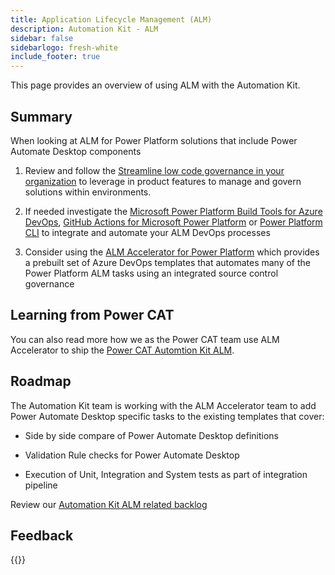 ```yaml
---
title: Application Lifecycle Management (ALM)
description: Automation Kit - ALM
sidebar: false
sidebarlogo: fresh-white
include_footer: true
---
```


This page provides an overview of using ALM with the Automation Kit.

## Summary

When looking at ALM for Power Platform solutions that include Power Automate Desktop components

1. Review and follow the [Streamline low code governance in your organization](https://learn.microsoft.com/en-us/events/ignite-2022/brk41-streamline-low-code-governance-in-your-organization) to leverage in product features to manage and govern solutions within environments.

1. If needed investigate the [Microsoft Power Platform Build Tools for Azure DevOps](https://learn.microsoft.com/en-us/power-platform/alm/devops-build-tools), [GitHub Actions for Microsoft Power Platform](https://learn.microsoft.com/en-us/power-platform/alm/devops-github-actions) or [Power Platform CLI](https://learn.microsoft.com/en-us/power-platform/developer/cli/introduction) to integrate and automate your ALM DevOps processes

1. Consider using the [ALM Accelerator for Power Platform](https://learn.microsoft.com/en-us/power-platform/guidance/coe/almacceleratorpowerplatform-components) which provides a prebuilt set of Azure DevOps templates that automates many of the Power Platform ALM tasks using an integrated source control governance

## Learning from Power CAT

You can also read more how we as the Power CAT team use ALM Accelerator to ship the [Power CAT Automtion Kit ALM](/features/alm/powercat).

## Roadmap

The Automation Kit team is working with the ALM Accelerator team to add Power Automate Desktop specific tasks to the existing templates that cover:

- Side by side compare of Power Automate Desktop definitions

- Validation Rule checks for Power Automate Desktop

- Execution of Unit, Integration and System tests as part of integration pipeline

Review our [Automation Kit ALM related backlog](https://github.com/microsoft/powercat-automation-kit/issues?q=is%3Aissue+is%3Aopen+label%3Aalm)

## Feedback

{{<questions name="/features/alm.json" completed="Thank you for providing feedback" showNavigationButtons=false >}}